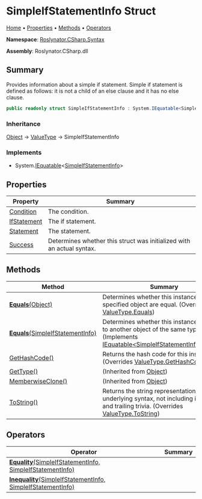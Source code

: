 # SimpleIfStatementInfo Struct

[Home](../../../../README.md) &#x2022; [Properties](#properties) &#x2022; [Methods](#methods) &#x2022; [Operators](#operators)

**Namespace**: [Roslynator.CSharp.Syntax](../README.md)

**Assembly**: Roslynator\.CSharp\.dll

## Summary

Provides information about a simple if statement\.
Simple if statement is defined as follows: it is not a child of an else clause and it has no else clause\.

```csharp
public readonly struct SimpleIfStatementInfo : System.IEquatable<SimpleIfStatementInfo>
```

### Inheritance

[Object](https://docs.microsoft.com/en-us/dotnet/api/system.object) &#x2192; [ValueType](https://docs.microsoft.com/en-us/dotnet/api/system.valuetype) &#x2192; SimpleIfStatementInfo

### Implements

* System\.[IEquatable](https://docs.microsoft.com/en-us/dotnet/api/system.iequatable-1)\<[SimpleIfStatementInfo](./README.md)>

## Properties

| Property | Summary |
| -------- | ------- |
| [Condition](Condition/README.md) | The condition\. |
| [IfStatement](IfStatement/README.md) | The if statement\. |
| [Statement](Statement/README.md) | The statement\. |
| [Success](Success/README.md) | Determines whether this struct was initialized with an actual syntax\. |

## Methods

| Method | Summary |
| ------ | ------- |
| [**Equals**(Object)](Equals/README.md#Roslynator_CSharp_Syntax_SimpleIfStatementInfo_Equals_System_Object_) | Determines whether this instance and a specified object are equal\. \(Overrides [ValueType.Equals](https://docs.microsoft.com/en-us/dotnet/api/system.valuetype.equals)\) |
| [**Equals**(SimpleIfStatementInfo)](Equals/README.md#Roslynator_CSharp_Syntax_SimpleIfStatementInfo_Equals_Roslynator_CSharp_Syntax_SimpleIfStatementInfo_) | Determines whether this instance is equal to another object of the same type\. \(Implements [IEquatable\<SimpleIfStatementInfo>.Equals](https://docs.microsoft.com/en-us/dotnet/api/system.iequatable-1.equals)\) |
| [GetHashCode()](GetHashCode/README.md) | Returns the hash code for this instance\. \(Overrides [ValueType.GetHashCode](https://docs.microsoft.com/en-us/dotnet/api/system.valuetype.gethashcode)\) |
| [GetType()](https://docs.microsoft.com/en-us/dotnet/api/system.object.gettype) |  \(Inherited from [Object](https://docs.microsoft.com/en-us/dotnet/api/system.object)\) |
| [MemberwiseClone()](https://docs.microsoft.com/en-us/dotnet/api/system.object.memberwiseclone) |  \(Inherited from [Object](https://docs.microsoft.com/en-us/dotnet/api/system.object)\) |
| [ToString()](ToString/README.md) | Returns the string representation of the underlying syntax, not including its leading and trailing trivia\. \(Overrides [ValueType.ToString](https://docs.microsoft.com/en-us/dotnet/api/system.valuetype.tostring)\) |

## Operators

| Operator | Summary |
| -------- | ------- |
| [**Equality**(SimpleIfStatementInfo, SimpleIfStatementInfo)](op_Equality/README.md) | |
| [**Inequality**(SimpleIfStatementInfo, SimpleIfStatementInfo)](op_Inequality/README.md) | |

